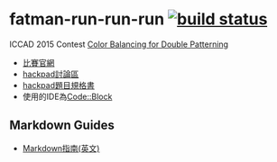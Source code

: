 # fatman-run-run-run [![build status](https://travis-ci.org/et84121/fatman-run-run-run.svg)](https://travis-ci.org/et84121/fatman-run-run-run)
ICCAD 2015 Contest [Color Balancing for Double Patterning](http://cad-contest.el.cycu.edu.tw/problem_E/default.htm)
* [比賽官網](http://cad-contest.el.cycu.edu.tw/default.htm)
* [hackpad討論區](https://ncuee.hackpad.com/Data-Struct-final-project-524-ujAlvj1EY1O)
* [hackpad題目規格書](https://ncuee.hackpad.com/Data-Struct-final-project--gh4QVXtjLcP)
* 使用的IDE為[Code::Block](http://www.codeblocks.org/)
 

Markdown Guides
----
* [Markdown指南(英文)](https://guides.github.com/features/mastering-markdown/)
